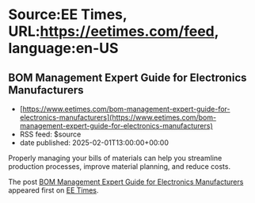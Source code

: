 # Source:EE Times, URL:https://eetimes.com/feed, language:en-US

## BOM Management Expert Guide for Electronics Manufacturers
 - [https://www.eetimes.com/bom-management-expert-guide-for-electronics-manufacturers](https://www.eetimes.com/bom-management-expert-guide-for-electronics-manufacturers)
 - RSS feed: $source
 - date published: 2025-02-01T13:00:00+00:00

<p>Properly managing your bills of materials can help you streamline production processes, improve material planning, and reduce costs.</p>
<p>The post <a href="https://www.eetimes.com/bom-management-expert-guide-for-electronics-manufacturers/">BOM Management Expert Guide for Electronics Manufacturers</a> appeared first on <a href="https://www.eetimes.com">EE Times</a>.</p>

